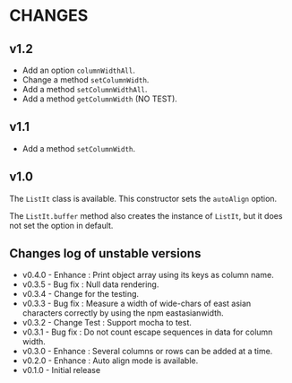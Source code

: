 CHANGES
====

v1.2
----

* Add an option `columnWidthAll`.
* Change a method `setColumnWidth`.
* Add a method `setColumnWidthAll`.
* Add a method `getColumnWidth` (NO TEST).

v1.1
----

* Add a method `setColumnWidth`.

v1.0
----

The `ListIt` class is available.
This constructor sets  the `autoAlign` option.

The `ListIt.buffer` method also creates the instance of `ListIt`,
but it does not set the option in default.

Changes log of unstable versions
----

* v0.4.0 - Enhance : Print object array using its keys as column name.
* v0.3.5 - Bug fix : Null data rendering.
* v0.3.4 - Change for the testing.
* v0.3.3 - Bug fix : Measure a width of wide-chars of east asian characters correctly
by using the npm eastasianwidth.
* v0.3.2 - Change Test : Support mocha to test.
* v0.3.1 - Bug fix : Do not count escape sequences in data for column width.
* v0.3.0 - Enhance : Several columns or rows can be added at a time.
* v0.2.0 - Enhance : Auto align mode is available.
* v0.1.0 - Initial release
